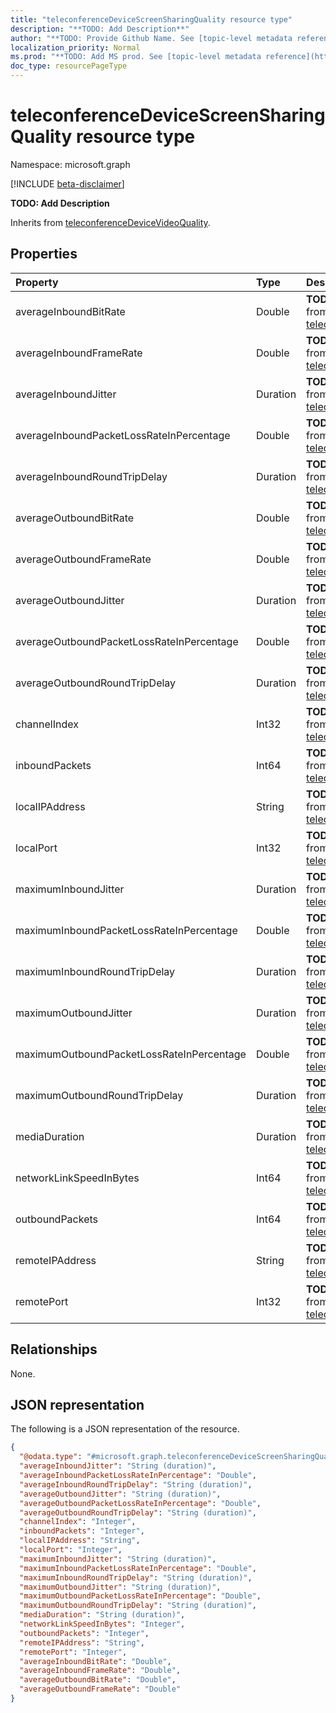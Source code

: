 ```yaml
---
title: "teleconferenceDeviceScreenSharingQuality resource type"
description: "**TODO: Add Description**"
author: "**TODO: Provide Github Name. See [topic-level metadata reference](https://msgo.azurewebsites.net/add/document/guidelines/metadata.html#topic-level-metadata)**"
localization_priority: Normal
ms.prod: "**TODO: Add MS prod. See [topic-level metadata reference](https://msgo.azurewebsites.net/add/document/guidelines/metadata.html#topic-level-metadata)**"
doc_type: resourcePageType
---
```


# teleconferenceDeviceScreenSharingQuality resource type

Namespace: microsoft.graph

[!INCLUDE [beta-disclaimer](../../includes/beta-disclaimer.md)]

**TODO: Add Description**


Inherits from [teleconferenceDeviceVideoQuality](../resources/teleconferencedevicevideoquality.md).

## Properties
|Property|Type|Description|
|:---|:---|:---|
|averageInboundBitRate|Double|**TODO: Add Description** Inherited from [teleconferenceDeviceVideoQuality](../resources/teleconferencedevicevideoquality.md).|
|averageInboundFrameRate|Double|**TODO: Add Description** Inherited from [teleconferenceDeviceVideoQuality](../resources/teleconferencedevicevideoquality.md).|
|averageInboundJitter|Duration|**TODO: Add Description** Inherited from [teleconferenceDeviceMediaQuality](../resources/teleconferencedevicemediaquality.md).|
|averageInboundPacketLossRateInPercentage|Double|**TODO: Add Description** Inherited from [teleconferenceDeviceMediaQuality](../resources/teleconferencedevicemediaquality.md).|
|averageInboundRoundTripDelay|Duration|**TODO: Add Description** Inherited from [teleconferenceDeviceMediaQuality](../resources/teleconferencedevicemediaquality.md).|
|averageOutboundBitRate|Double|**TODO: Add Description** Inherited from [teleconferenceDeviceVideoQuality](../resources/teleconferencedevicevideoquality.md).|
|averageOutboundFrameRate|Double|**TODO: Add Description** Inherited from [teleconferenceDeviceVideoQuality](../resources/teleconferencedevicevideoquality.md).|
|averageOutboundJitter|Duration|**TODO: Add Description** Inherited from [teleconferenceDeviceMediaQuality](../resources/teleconferencedevicemediaquality.md).|
|averageOutboundPacketLossRateInPercentage|Double|**TODO: Add Description** Inherited from [teleconferenceDeviceMediaQuality](../resources/teleconferencedevicemediaquality.md).|
|averageOutboundRoundTripDelay|Duration|**TODO: Add Description** Inherited from [teleconferenceDeviceMediaQuality](../resources/teleconferencedevicemediaquality.md).|
|channelIndex|Int32|**TODO: Add Description** Inherited from [teleconferenceDeviceMediaQuality](../resources/teleconferencedevicemediaquality.md).|
|inboundPackets|Int64|**TODO: Add Description** Inherited from [teleconferenceDeviceMediaQuality](../resources/teleconferencedevicemediaquality.md).|
|localIPAddress|String|**TODO: Add Description** Inherited from [teleconferenceDeviceMediaQuality](../resources/teleconferencedevicemediaquality.md).|
|localPort|Int32|**TODO: Add Description** Inherited from [teleconferenceDeviceMediaQuality](../resources/teleconferencedevicemediaquality.md).|
|maximumInboundJitter|Duration|**TODO: Add Description** Inherited from [teleconferenceDeviceMediaQuality](../resources/teleconferencedevicemediaquality.md).|
|maximumInboundPacketLossRateInPercentage|Double|**TODO: Add Description** Inherited from [teleconferenceDeviceMediaQuality](../resources/teleconferencedevicemediaquality.md).|
|maximumInboundRoundTripDelay|Duration|**TODO: Add Description** Inherited from [teleconferenceDeviceMediaQuality](../resources/teleconferencedevicemediaquality.md).|
|maximumOutboundJitter|Duration|**TODO: Add Description** Inherited from [teleconferenceDeviceMediaQuality](../resources/teleconferencedevicemediaquality.md).|
|maximumOutboundPacketLossRateInPercentage|Double|**TODO: Add Description** Inherited from [teleconferenceDeviceMediaQuality](../resources/teleconferencedevicemediaquality.md).|
|maximumOutboundRoundTripDelay|Duration|**TODO: Add Description** Inherited from [teleconferenceDeviceMediaQuality](../resources/teleconferencedevicemediaquality.md).|
|mediaDuration|Duration|**TODO: Add Description** Inherited from [teleconferenceDeviceMediaQuality](../resources/teleconferencedevicemediaquality.md).|
|networkLinkSpeedInBytes|Int64|**TODO: Add Description** Inherited from [teleconferenceDeviceMediaQuality](../resources/teleconferencedevicemediaquality.md).|
|outboundPackets|Int64|**TODO: Add Description** Inherited from [teleconferenceDeviceMediaQuality](../resources/teleconferencedevicemediaquality.md).|
|remoteIPAddress|String|**TODO: Add Description** Inherited from [teleconferenceDeviceMediaQuality](../resources/teleconferencedevicemediaquality.md).|
|remotePort|Int32|**TODO: Add Description** Inherited from [teleconferenceDeviceMediaQuality](../resources/teleconferencedevicemediaquality.md).|

## Relationships
None.

## JSON representation
The following is a JSON representation of the resource.
<!-- {
  "blockType": "resource",
  "@odata.type": "microsoft.graph.teleconferenceDeviceScreenSharingQuality"
}
-->
``` json
{
  "@odata.type": "#microsoft.graph.teleconferenceDeviceScreenSharingQuality",
  "averageInboundJitter": "String (duration)",
  "averageInboundPacketLossRateInPercentage": "Double",
  "averageInboundRoundTripDelay": "String (duration)",
  "averageOutboundJitter": "String (duration)",
  "averageOutboundPacketLossRateInPercentage": "Double",
  "averageOutboundRoundTripDelay": "String (duration)",
  "channelIndex": "Integer",
  "inboundPackets": "Integer",
  "localIPAddress": "String",
  "localPort": "Integer",
  "maximumInboundJitter": "String (duration)",
  "maximumInboundPacketLossRateInPercentage": "Double",
  "maximumInboundRoundTripDelay": "String (duration)",
  "maximumOutboundJitter": "String (duration)",
  "maximumOutboundPacketLossRateInPercentage": "Double",
  "maximumOutboundRoundTripDelay": "String (duration)",
  "mediaDuration": "String (duration)",
  "networkLinkSpeedInBytes": "Integer",
  "outboundPackets": "Integer",
  "remoteIPAddress": "String",
  "remotePort": "Integer",
  "averageInboundBitRate": "Double",
  "averageInboundFrameRate": "Double",
  "averageOutboundBitRate": "Double",
  "averageOutboundFrameRate": "Double"
}
```

